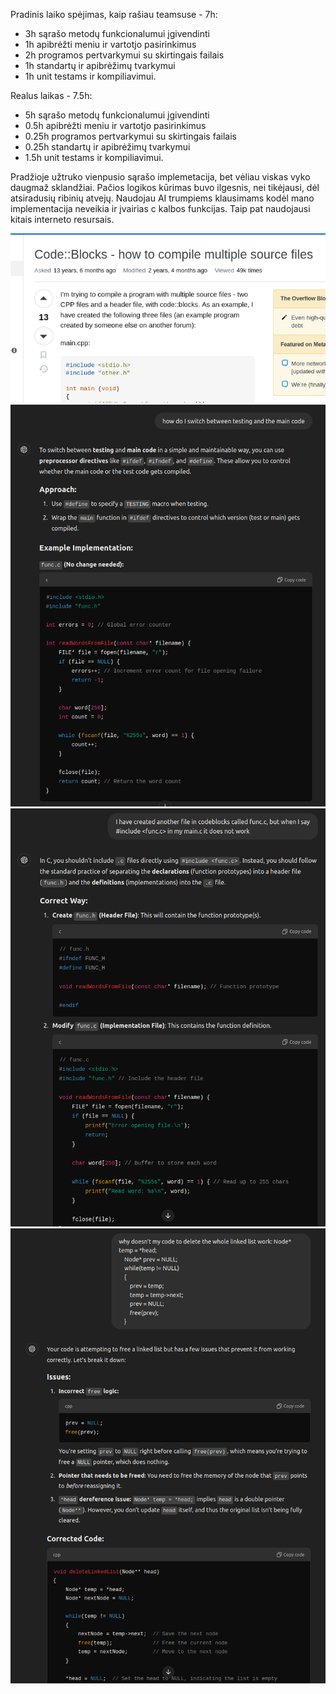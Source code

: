 Pradinis laiko spėjimas, kaip rašiau teamsuse - 7h:
- 3h sąrašo metodų funkcionalumui įgivendinti
- 1h apibrėžti meniu ir vartotjo pasirinkimus
- 2h programos pertvarkymui su skirtingais failais
- 1h standartų ir apibrėžimų tvarkymui
- 1h unit testams ir kompiliavimui.
  
Realus laikas - 7.5h: 
- 5h sąrašo metodų funkcionalumui įgivendinti
- 0.5h apibrėžti meniu ir vartotjo pasirinkimus
- 0.25h programos pertvarkymui su skirtingais failais
- 0.25h standartų ir apibrėžimų tvarkymui
- 1.5h unit testams ir kompiliavimui.

  
Pradžioje užtruko vienpusio sąrašo implemetacija, bet vėliau viskas vyko daugmaž sklandžiai. Pačios logikos kūrimas buvo ilgesnis, nei tikėjausi, dėl atsiradusių ribinių atvejų.
Naudojau AI trumpiems klausimams kodėl mano implementacija neveikia ir įvairias c kalbos funkcijas. Taip pat naudojausi kitais interneto resursais.

![](/C-projects/PP/uzd4_PP/images/img1.png)
![](/C-projects/PP/uzd4_PP/images/img2.png)
![](/C-projects/PP/uzd4_PP/images/img3.png)
![](/C-projects/PP/uzd4_PP/images/img4.png)
